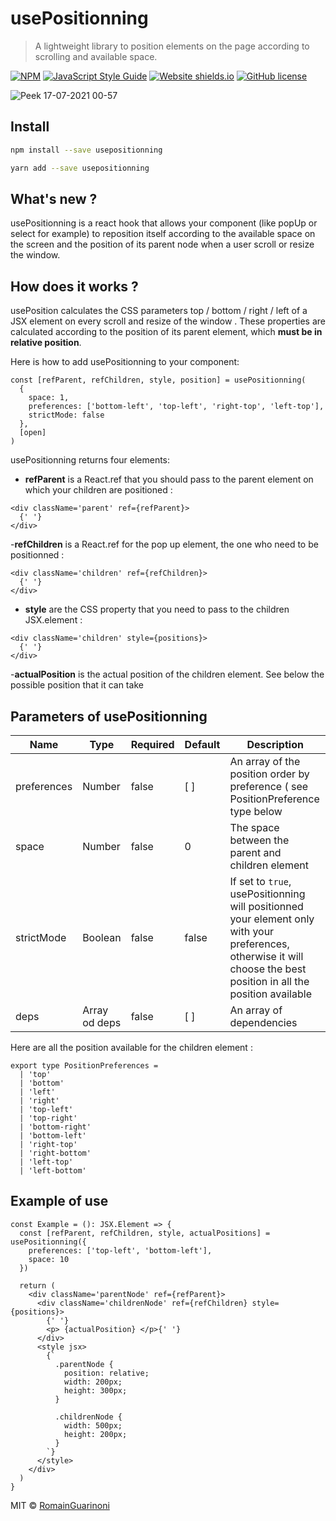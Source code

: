 # usePositionning

> A lightweight library to position elements on the page according to scrolling and available space.

[![NPM](https://img.shields.io/npm/v/usepositionning.svg)](https://www.npmjs.com/package/usepositionning) [![JavaScript Style Guide](https://img.shields.io/badge/code_style-standard-brightgreen.svg)](https://standardjs.com) [![Website shields.io](https://img.shields.io/website-up-down-green-red/http/shields.io.svg)](https://romainguarinoni.github.io/usepositionning/) [![GitHub license](https://img.shields.io/github/license/Naereen/StrapDown.js.svg)](https://github.com/RomainGuarinoni/usePositionning/blob/master/LICENSE)

![Peek 17-07-2021 00-57](https://user-images.githubusercontent.com/72984755/126016048-05498cf9-145a-49eb-a56e-75fed22300ff.gif)

## Install

```bash
npm install --save usepositionning
```

```bash
yarn add --save usepositionning
```

## What's new ?

usePositionning is a react hook that allows your component (like popUp or select for example) to reposition itself according to the available space on the screen and the position of its parent node when a user scroll or resize the window.

## How does it works ?

usePosition calculates the CSS parameters top / bottom / right / left of a JSX element on every scroll and resize of the window .
These properties are calculated according to the position of its parent element, which **must be in relative position**.

Here is how to add usePositionning to your component:

```tsx
const [refParent, refChildren, style, position] = usePositionning(
  {
    space: 1,
    preferences: ['bottom-left', 'top-left', 'right-top', 'left-top'],
    strictMode: false
  },
  [open]
)
```

usePositionning returns four elements:

- **refParent** is a React.ref that you should pass to the parent element on which your children are positioned :

```tsx
<div className='parent' ref={refParent}>
  {' '}
</div>
```

-**refChildren** is a React.ref for the pop up element, the one who need to be positionned :

```tsx
<div className='children' ref={refChildren}>
  {' '}
</div>
```

- **style** are the CSS property that you need to pass to the children JSX.element :

```tsx
<div className='children' style={positions}>
  {' '}
</div>
```

-**actualPosition** is the actual position of the children element. See below the possible position that it can take

## Parameters of usePositionning

| Name        | Type          | Required | Default | Description                                                                                                                                                          |
| ----------- | ------------- | -------- | ------- | -------------------------------------------------------------------------------------------------------------------------------------------------------------------- |
| preferences | Number        | false    | [ ]     | An array of the position order by preference ( see PositionPreference type below                                                                                     |
| space       | Number        | false    | 0       | The space between the parent and children element                                                                                                                    |
| strictMode  | Boolean       | false    | false   | If set to `true`, usePositionning will positionned your element only with your preferences, otherwise it will choose the best position in all the position available |
| deps        | Array od deps | false    | [ ]     | An array of dependencies                                                                                                                                             |

Here are all the position available for the children element :

```tsx
export type PositionPreferences =
  | 'top'
  | 'bottom'
  | 'left'
  | 'right'
  | 'top-left'
  | 'top-right'
  | 'bottom-right'
  | 'bottom-left'
  | 'right-top'
  | 'right-bottom'
  | 'left-top'
  | 'left-bottom'
```

## Example of use

```tsx
const Example = (): JSX.Element => {
  const [refParent, refChildren, style, actualPositions] = usePositionning({
    preferences: ['top-left', 'bottom-left'],
    space: 10
  })

  return (
    <div className='parentNode' ref={refParent}>
      <div className='childrenNode' ref={refChildren} style={positions}>
        {' '}
        <p> {actualPosition} </p>{' '}
      </div>
      <style jsx>
        {`
          .parentNode {
            position: relative;
            width: 200px;
            height: 300px;
          }

          .childrenNode {
            width: 500px;
            height: 200px;
          }
        `}
      </style>
    </div>
  )
}
```

MIT © [RomainGuarinoni](https://github.com/RomainGuarinoni)

